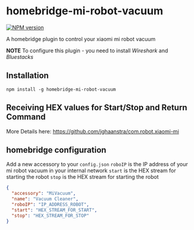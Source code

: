 # homebridge-mi-robot-vacuum
[![NPM version][npm-image]][npm-url]

A homebridge plugin to control your xiaomi mi robot vacuum

**NOTE** To configure this plugin - you need to install _Wireshark_ and _Bluestacks_

## Installation

```
npm install -g homebridge-mi-robot-vacuum
```

## Receiving HEX values for Start/Stop and Return Command
More Details here: https://github.com/jghaanstra/com.robot.xiaomi-mi

## homebridge configuration

Add a new accessory to your `config.json`
`roboIP` is the IP address of your mi robot vacuum in your internal network
`start` is the HEX stream for starting the robot
`stop` is the HEX stream for starting the robot

```json
{
  "accessory": "MiVacuum",
  "name": "Vacuum Cleaner",
  "roboIP": "IP_ADDRESS_ROBOT",
  "start": "HEX_STREAM_FOR_START",
  "stop": "HEX_STREAM_FOR_STOP"
}
```

[npm-url]: https://www.npmjs.com/package/homebridge-mi-robot-vacuum
[npm-image]: http://img.shields.io/npm/v/homebridge-mi-robot-vacuum.svg
